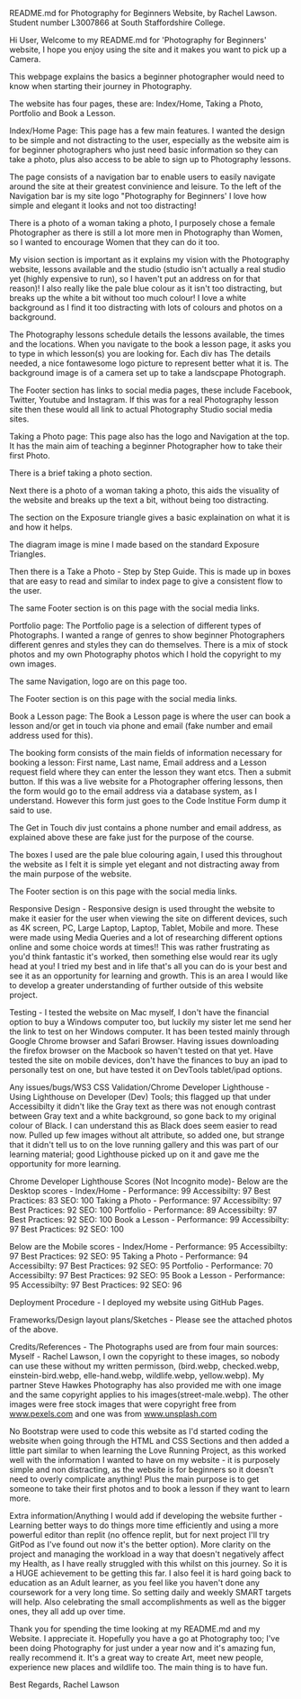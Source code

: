 README.md for Photography for Beginners Website, by Rachel Lawson. Student number L3007866 at South Staffordshire College.

Hi User, Welcome to my README.md for 'Photography for Beginners' website, I hope you enjoy using the site and it makes you want to pick up a Camera.

This webpage explains the basics a beginner photographer would need to know when starting their journey in Photography. 

The website has four pages, these are: Index/Home, Taking a Photo, Portfolio and Book a Lesson.

Index/Home Page:
This page has a few main features. I wanted the design to be simple and not distracting to the user, especially as the website aim is for beginner photographers who just need basic information so they can take a photo, plus also access to be able to sign up to Photography lessons.

The page consists of a navigation bar to enable users to easily navigate around the site at their greatest convinience and leisure. To the left of the Navigation bar is my site logo "Photography for Beginners' I love how simple and elegant it looks and not too distracting!

There is a photo of a woman taking a photo, I purposely chose a female Photographer as there is still a lot more men in Photography than Women, so I wanted to encourage Women that they can do it too. 

My vision section is important as it explains my vision with the Photography website, lessons available and the studio (studio isn't actually a real studio yet (highly expensive to run), so I haven't put an address on for that reason)!  I also really like the pale blue colour as it isn't too distracting, but breaks up the white a bit without too much colour! I love a white background as I find it too distracting with lots of colours and photos on a background.

The Photography lessons schedule details the lessons available, the times and the locations.  When you navigate to the book a lesson page, it asks you to type in which lesson(s) you are looking for.  Each div has The details needed, a nice fontawesome logo picture to represent better what it is. The background image is of a camera set up to take a landscpape Photograph.

The Footer section has links to social media pages, these include Facebook, Twitter, Youtube and Instagram. If this was for a real Photography lesson site then these would all link to actual Photography Studio social media sites. 

Taking a Photo page:
This page also has the logo and Navigation at the top.
It has the main aim of teaching a beginner Photographer how to take their first Photo. 

There is a brief taking a photo section.

Next there is a photo of a woman taking a photo, this aids the visuality of the website and breaks up the text a bit, without being too distracting.

The section on the Exposure triangle gives a basic explaination on what it is and how it helps. 

The diagram image is mine I made based on the standard Exposure Triangles. 

Then there is a Take a Photo - Step by Step Guide. This is made up in boxes that are easy to read and similar to index page to give a consistent flow to the user. 

The same Footer section is on this page with the social media links.

Portfolio page:
The Portfolio page is a selection of different types of Photographs. 
I wanted a range of genres to show beginner Photographers different genres and styles they can do themselves.  There is a mix of stock photos and my own Photography photos which I hold the copyright to my own images.

The same Navigation, logo are on this page too.

The Footer section is on this page with the social media links.

Book a Lesson page:
The Book a Lesson page is where the user can book a lesson and/or get in touch via phone and email (fake number and email address used for this). 

The booking form consists of the main fields of information necessary for booking a lesson: First name, Last name, Email address and a Lesson request field where they can enter the lesson they want etcs. Then a submit button. If this was a live website for a Photographer offering lessons, then the form would go to the email address via a database system, as I understand. However this form just goes to the Code Institue Form dump it said to use. 

The Get in Touch div just contains a phone number and email address, as explained above these are fake just for the purpose of the course.

The boxes I used are the pale blue colouring again, I used this throughout the website as I felt it is simple yet elegant and not distracting away from the main purpose of the website.

The Footer section is on this page with the social media links.

Responsive Design -
Responsive design is used throught the website to make it easier for the user when viewing the site on different devices, such as 4K screen, PC, Large Laptop, Laptop, Tablet, Mobile and more. 
These were made using Media Queries and a lot of researching different options online and some choice words at times!! This was rather frustrating as you'd think fantastic it's worked, then something else would rear its ugly head at you! I tried my best and in life that's all you can do is your best and see it as an opportunity for learning and growth. This is an area I would like to develop a greater understanding of further outside of this website project. 

Testing - I tested the website on Mac myself, I don't have the financial option to buy a Windows computer too, but luckily my sister let me send her the link to test on her Windows computer.  It has been tested mainly through Google Chrome browser and Safari Browser. Having issues downloading the firefox browser on the Macbook so haven't tested on that yet. Have tested the site on mobile devices, don't have the finances to buy an ipad to personally test on one, but have tested it on DevTools tablet/ipad options. 

Any issues/bugs/WS3 CSS Validation/Chrome Developer Lighthouse -
Using Lighthouse on Developer (Dev) Tools; this flagged up that under Accessibilty it didn't like the Gray text as there was not enough contrast between Gray text and a white background, so gone back to my original colour of Black. I can understand this as Black does seem easier to read now.  Pulled up few images without alt attribute, so added one, but strange that it didn't tell us to on the love running gallery and this was part of our learning material; good Lighthouse picked up on it and gave me the opportunity for more learning.

Chrome Developer Lighthouse Scores (Not Incognito mode)- 
Below are the Desktop scores - 
Index/Home - Performance: 99 Accessibilty: 97 Best Practices: 83 SEO: 100
Taking a Photo - Performance: 97 Accessibilty: 97 Best Practices: 92 SEO: 100
Portfolio - Performance: 89 Accessibilty: 97 Best Practices: 92 SEO: 100 
Book a Lesson - Performance: 99 Accessibilty: 97 Best Practices: 92 SEO: 100

Below are the Mobile scores -
Index/Home - Performance: 95 Accessibilty: 97 Best Practices: 92 SEO: 95
Taking a Photo - Performance: 94 Accessibilty: 97 Best Practices: 92 SEO: 95
Portfolio - Performance: 70 Accessibilty: 97 Best Practices: 92 SEO: 95
Book a Lesson - Performance: 95 Accessibilty: 97 Best Practices: 92 SEO: 96

Deployment Procedure - 
I deployed my website using GitHub Pages.

Frameworks/Design layout plans/Sketches -
Please see the attached photos of the above. 

Credits/References - 
The Photographs used are from four main sources:
Myself - Rachel Lawson, I own the copyright to these images, so nobody can use these without my written permisson, (bird.webp, checked.webp, einstein-bird.webp, elle-hand.webp, wildlife.webp, yellow.webp). 
My partner Steve Hawkes Photography has also provided me with one image and the same copyright applies to his images(street-male.webp).
The other images were free stock images that were copyright free from www.pexels.com and one was from www.unsplash.com

No Bootstrap were used to code this website as I'd started coding the website when going through the HTML and CSS Sections and then added a little part similar to when learning the Love Running Project, as this worked well with the information I wanted to have on my website - it is purposely simple and non distracting, as the website is for beginners so it doesn't need to overly complicate anything! Plus the main purpose is to get someone to take their first photos and to book a lesson if they want to learn more.  

Extra information/Anything I would add if developing the website further - 
Learning better ways to do things more time efficiently and using a more powerful editor than replit (no offence replit, but for next project I'll try GitPod as I've found out now it's the better option).  More clarity on the project and managing the workload in a way that doesn't negatively affect my Health, as I have really struggled with this whilst on this journey. So it is a HUGE achievement to be getting this far. I also feel it is hard going back to education as an Adult learner, as you feel like you haven't done any coursework for a very long time. So setting daily and weekly SMART targets will help. Also celebrating the small accomplishments as well as the bigger ones, they all add up over time.

Thank you for spending the time looking at my README.md and my Website. I appreciate it. Hopefully you have a go at Photography too; I've been doing Photography for just under a year now and it's amazing fun, really recommend it. It's a great way to create Art, meet new people, experience new places and wildlife too. The main thing is to have fun.

Best Regards,
Rachel Lawson 